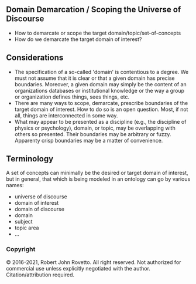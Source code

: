 ## Domain Demarcation / Scoping the Universe of Discourse 
- How to demarcate or scope the target domain/topic/set-of-concepts
- How do we demarcate the target domain of interest?
## Considerations
- The specification of a so-called 'domain' is contentious to a degree. We must not assume that it is clear or that a given domain has precise boundaries. Moreover, a given domain may simply be the content of an organizations databases or institutional knowledge or the way a group or organization defines things, sees things, etc.  
- There are many ways to scope, demarcate, prescribe boundaries of the target domain of interest. How to do so is an open question. Most, if not all, things are interconnected in some way. 
- What may appear to be presented as a discipline (e.g., the discipline of physics or psychology), domain, or topic, may be overlapping with others so presented. Their boundaries may be arbitrary or fuzzy. Apparenty crisp boundaries may be a matter of convenience.
## Terminology
A set of concepts can minimally be the desired or target domain of interest, but in general, that which is being modeled in an ontology can go by various names: 
  -   universe of discourse
  -   domain of interest
  -   domain of discourse
  -   domain
  -   subject
  -   topic area
  -   ...

### Copyright
© 2016-2021, Robert John Rovetto. All right reserved. Not authorized for commercial use unless explicitly negotiated with the author. Citation/attribution required.
